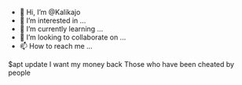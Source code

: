 - 👋 Hi, I’m @Kalikajo
- 👀 I’m interested in ...
- 🌱 I’m currently learning ...
- 💞️ I’m looking to collaborate on ...
- 📫 How to reach me ...

<!---
Kalikajo/Kalikajo is a ✨ special ✨ repository because its `README.md` (this file) appears on your GitHub profile.
You can click the Preview link to take a look at your changes.
--->
$apt update I want my money back Those who have been cheated by people
